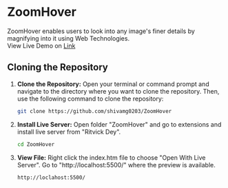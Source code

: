 # ZoomHover
ZoomHover enables users to look into any image's finer details by magnifying into it using Web Technologies.  
View Live Demo on [Link](https://codepen.io/pptpwzrr-the-vuer/pen/QWPVgaV)
## Cloning the Repository

1. **Clone the Repository:** Open your terminal or command prompt and navigate to the directory where you want to clone the repository. Then, use the following command to clone the repository:
   ```bash
   git clone https://github.com/shivamg0203/ZoomHover
2. **Install Live Server:** Open folder "ZoomHover" and go to extensions and install live server from "Ritvick Dey".
   ```bash
   cd ZoomHover
3. **View File:** Right click the index.htm file to choose "Open With Live Server". Go to "http://localhost:5500/" where the preview is available.
   ```bash
   http://loclahost:5500/
